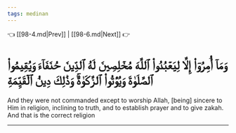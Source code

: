 ```yaml
---
tags: medinan
---
```


👈 [[98-4.md|Prev]] | [[98-6.md|Next]] 👉

# وَمَآ أُمِرُوٓاْ إِلَّا لِيَعۡبُدُواْ ٱللَّهَ مُخۡلِصِينَ لَهُ ٱلدِّينَ حُنَفَآءَ وَيُقِيمُواْ ٱلصَّلَوٰةَ وَيُؤۡتُواْ ٱلزَّكَوٰةَۚ وَذَٰلِكَ دِينُ ٱلۡقَيِّمَةِ

And they were not commanded except to worship Allah, [being] sincere to Him in religion, inclining to truth, and to establish prayer and to give zakah. And that is the correct religion

---


